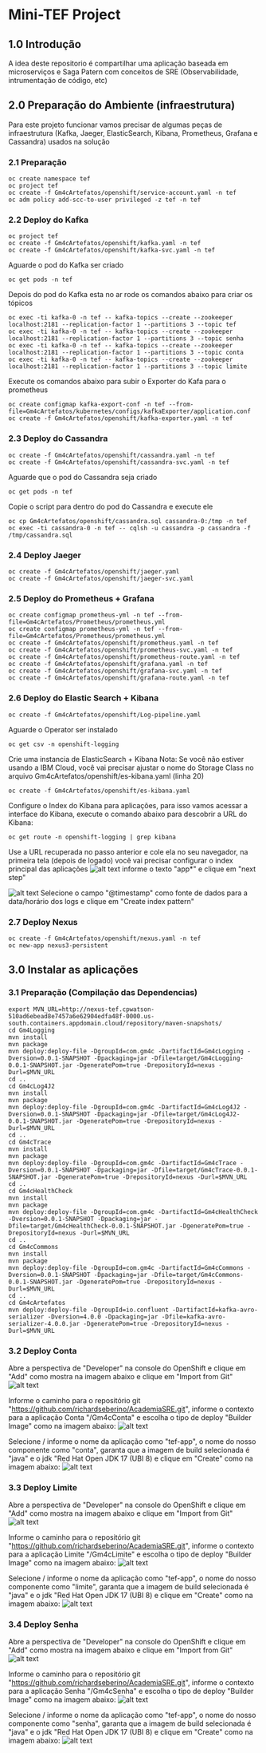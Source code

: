 # Mini-TEF Project
## 1.0 Introdução
A idea deste repositorio é compartilhar uma aplicação baseada em microserviços e Saga Patern com conceitos de SRE (Observabilidade, intrumentação de código, etc)

## 2.0 Preparação do Ambiente (infraestrutura)
Para este projeto funcionar vamos precisar de algumas peças de infraestrutura (Kafka, Jaeger, ElasticSearch, Kibana, Prometheus, Grafana e Cassandra) usados na solução

### 2.1 Preparação
```
oc create namespace tef
oc project tef
oc create -f Gm4cArtefatos/openshift/service-account.yaml -n tef
oc adm policy add-scc-to-user privileged -z tef -n tef
```

### 2.2 Deploy do Kafka
```
oc project tef
oc create -f Gm4cArtefatos/openshift/kafka.yaml -n tef
oc create -f Gm4cArtefatos/openshift/kafka-svc.yaml -n tef
```
Aguarde o pod do Kafka ser criado 
```
oc get pods -n tef
```

Depois do pod do Kafka esta no ar rode os comandos abaixo para criar os tópicos
```
oc exec -ti kafka-0 -n tef -- kafka-topics --create --zookeeper localhost:2181 --replication-factor 1 --partitions 3 --topic tef
oc exec -ti kafka-0 -n tef -- kafka-topics --create --zookeeper localhost:2181 --replication-factor 1 --partitions 3 --topic senha
oc exec -ti kafka-0 -n tef -- kafka-topics --create --zookeeper localhost:2181 --replication-factor 1 --partitions 3 --topic conta
oc exec -ti kafka-0 -n tef -- kafka-topics --create --zookeeper localhost:2181 --replication-factor 1 --partitions 3 --topic limite
```

Execute os comandos abaixo para subir o Exporter do Kafa para o prometheus
```
oc create configmap kafka-export-conf -n tef --from-file=Gm4cArtefatos/kubernetes/configs/kafkaExporter/application.conf
oc create -f Gm4cArtefatos/openshift/kafka-exporter.yaml -n tef

```

### 2.3 Deploy do Cassandra
```
oc create -f Gm4cArtefatos/openshift/cassandra.yaml -n tef
oc create -f Gm4cArtefatos/openshift/cassandra-svc.yaml -n tef
```
Aguarde que o pod do Cassandra seja criado
```
oc get pods -n tef
```
Copie o script para dentro do pod do Cassandra e execute ele
```
oc cp Gm4cArtefatos/openshift/cassandra.sql cassandra-0:/tmp -n tef
oc exec -ti cassandra-0 -n tef -- cqlsh -u cassandra -p cassandra -f /tmp/cassandra.sql
```

### 2.4 Deploy Jaeger
```
oc create -f Gm4cArtefatos/openshift/jaeger.yaml
oc create -f Gm4cArtefatos/openshift/jaeger-svc.yaml
```


### 2.5 Deploy do Prometheus + Grafana
```
oc create configmap prometheus-yml -n tef --from-file=Gm4cArtefatos/Prometheus/prometheus.yml
oc create configmap prometheus-yml -n tef --from-file=Gm4cArtefatos/Prometheus/prometheus.yml
oc create -f Gm4cArtefatos/openshift/prometheus.yaml -n tef
oc create -f Gm4cArtefatos/openshift/prometheus-svc.yaml -n tef
oc create -f Gm4cArtefatos/openshift/prometheus-route.yaml -n tef
oc create -f Gm4cArtefatos/openshift/grafana.yaml -n tef
oc create -f Gm4cArtefatos/openshift/grafana-svc.yaml -n tef
oc create -f Gm4cArtefatos/openshift/grafana-route.yaml -n tef

```

### 2.6 Deploy do Elastic Search + Kibana
```
oc create -f Gm4cArtefatos/openshift/Log-pipeline.yaml
```
Aguarde o Operator ser instalado
```
oc get csv -n openshift-logging
```
Crie uma instancia de ElasticSearch + Kibana
Nota: Se você não estiver usando a IBM Cloud, você vai precisar ajustar o nome do Storage Class no arquivo Gm4cArtefatos/openshift/es-kibana.yaml (linha 20)
```
oc create -f Gm4cArtefatos/openshift/es-kibana.yaml
```
Configure o Index do Kibana para aplicações, para isso vamos acessar a interface do Kibana, execute o comando abaixo para descobrir a URL do Kibana:
```
oc get route -n openshift-logging | grep kibana
```
Use a URL recuperada no passo anterior e cole ela no seu navegador, na primeira tela (depois de logado) você vai precisar configurar o index principal das aplicações
![alt text](https://github.com/richardseberino/AcademiaSRE/blob/main/Gm4cArtefatos/images/kibana01.png)
informe o texto "app*" e clique em "next step"

![alt text](https://github.com/richardseberino/AcademiaSRE/blob/main/Gm4cArtefatos/images/kibana02.png)
Selecione o campo "@timestamp" como fonte de dados para a data/horário dos logs e clique em "Create index pattern"

### 2.7 Deploy Nexus
```
oc create -f Gm4cArtefatos/openshift/nexus.yaml -n tef
oc new-app nexus3-persistent
```


## 3.0 Instalar as aplicações
### 3.1 Preparação (Compilação das Dependencias)
```
export MVN_URL=http://nexus-tef.cpwatson-510ad6ebead8e7457a6e62904edfa48f-0000.us-south.containers.appdomain.cloud/repository/maven-snapshots/
cd Gm4Logging
mvn install
mvn package
mvn deploy:deploy-file -DgroupId=com.gm4c -DartifactId=Gm4cLogging -Dversion=0.0.1-SNAPSHOT -Dpackaging=jar -Dfile=target/Gm4cLogging-0.0.1-SNAPSHOT.jar -DgeneratePom=true -DrepositoryId=nexus -Durl=$MVN_URL
cd ..
cd Gm4cLog4J2
mvn install
mvn package
mvn deploy:deploy-file -DgroupId=com.gm4c -DartifactId=Gm4cLog4J2 -Dversion=0.0.1-SNAPSHOT -Dpackaging=jar -Dfile=target/Gm4cLog4J2-0.0.1-SNAPSHOT.jar -DgeneratePom=true -DrepositoryId=nexus -Durl=$MVN_URL
cd ..
cd Gm4cTrace
mvn install
mvn package
mvn deploy:deploy-file -DgroupId=com.gm4c -DartifactId=Gm4cTrace -Dversion=0.0.1-SNAPSHOT -Dpackaging=jar -Dfile=target/Gm4cTrace-0.0.1-SNAPSHOT.jar -DgeneratePom=true -DrepositoryId=nexus -Durl=$MVN_URL
cd ..
cd Gm4cHealthCheck
mvn install
mvn package
mvn deploy:deploy-file -DgroupId=com.gm4c -DartifactId=Gm4cHealthCheck -Dversion=0.0.1-SNAPSHOT -Dpackaging=jar -Dfile=target/Gm4cHealthCheck-0.0.1-SNAPSHOT.jar -DgeneratePom=true -DrepositoryId=nexus -Durl=$MVN_URL
cd ..
cd Gm4cCommons
mvn install
mvn package
mvn deploy:deploy-file -DgroupId=com.gm4c -DartifactId=Gm4cCommons -Dversion=0.0.1-SNAPSHOT -Dpackaging=jar -Dfile=target/Gm4cCommons-0.0.1-SNAPSHOT.jar -DgeneratePom=true -DrepositoryId=nexus -Durl=$MVN_URL
cd ..
cd Gm4cArtefatos
mvn deploy:deploy-file -DgroupId=io.confluent -DartifactId=kafka-avro-serializer -Dversion=4.0.0 -Dpackaging=jar -Dfile=kafka-avro-serializer-4.0.0.jar -DgeneratePom=true -DrepositoryId=nexus -Durl=$MVN_URL
```

### 3.2 Deploy Conta
Abre a perspectiva de "Developer" na console do OpenShift e clique em "Add" como mostra na imagem abaixo e clique em "Import from Git"
![alt text](https://github.com/richardseberino/AcademiaSRE/blob/main/Gm4cArtefatos/images/oc-dev01.png)

Informe o caminho para o repositório git "https://github.com/richardseberino/AcademiaSRE.git", informe o contexto para a aplicação Conta "/Gm4cConta" e escolha o tipo de deploy "Builder Image" como na imagem abaixo:
![alt text](https://github.com/richardseberino/AcademiaSRE/blob/main/Gm4cArtefatos/images/conta01.png)

Selecione / informe o nome da aplicação como "tef-app", o nome do nosso componente como "conta", garanta que a imagem de build selecionada é "java" e o jdk "Red Hat Open JDK 17 (UBI 8) e clique em "Create" como na imagem abaixo:
![alt text](https://github.com/richardseberino/AcademiaSRE/blob/main/Gm4cArtefatos/images/conta02.png)


### 3.3 Deploy Limite
Abre a perspectiva de "Developer" na console do OpenShift e clique em "Add" como mostra na imagem abaixo e clique em "Import from Git"
![alt text](https://github.com/richardseberino/AcademiaSRE/blob/main/Gm4cArtefatos/images/oc-dev01.png)

Informe o caminho para o repositório git "https://github.com/richardseberino/AcademiaSRE.git", informe o contexto para a aplicação Limite "/Gm4cLimite" e escolha o tipo de deploy "Builder Image" como na imagem abaixo:
![alt text](https://github.com/richardseberino/AcademiaSRE/blob/main/Gm4cArtefatos/images/limite01.png)

Selecione / informe o nome da aplicação como "tef-app", o nome do nosso componente como "limite", garanta que a imagem de build selecionada é "java" e o jdk "Red Hat Open JDK 17 (UBI 8) e clique em "Create" como na imagem abaixo:
![alt text](https://github.com/richardseberino/AcademiaSRE/blob/main/Gm4cArtefatos/images/limite02.png)

### 3.4 Deploy Senha
Abre a perspectiva de "Developer" na console do OpenShift e clique em "Add" como mostra na imagem abaixo e clique em "Import from Git"
![alt text](https://github.com/richardseberino/AcademiaSRE/blob/main/Gm4cArtefatos/images/oc-dev01.png)

Informe o caminho para o repositório git "https://github.com/richardseberino/AcademiaSRE.git", informe o contexto para a aplicação Senha "/Gm4cSenha" e escolha o tipo de deploy "Builder Image" como na imagem abaixo:
![alt text](https://github.com/richardseberino/AcademiaSRE/blob/main/Gm4cArtefatos/images/senha01.png)

Selecione / informe o nome da aplicação como "tef-app", o nome do nosso componente como "senha", garanta que a imagem de build selecionada é "java" e o jdk "Red Hat Open JDK 17 (UBI 8) e clique em "Create" como na imagem abaixo:
![alt text](https://github.com/richardseberino/AcademiaSRE/blob/main/Gm4cArtefatos/images/senha02.png)


